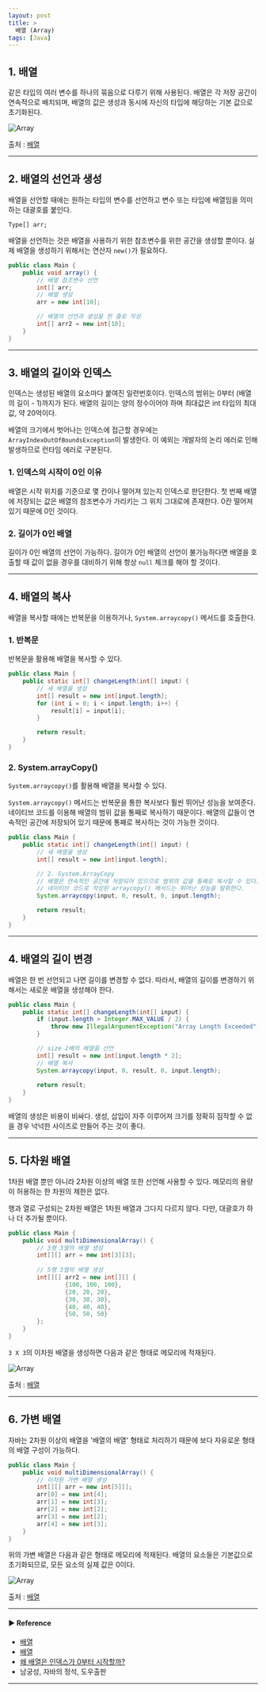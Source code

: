 ```yaml
---
layout: post
title: >
  배열 (Array)
tags: [Java]
---
```


## 1. 배열
같은 타입의 여러 변수를 하나의 묶음으로 다루기 위해 사용된다. 
배열은 각 저장 공간이 연속적으로 배치되며, 배열의 값은 생성과 동시에 자신의 타입에 해당하는 기본 값으로 초기화된다.

![Array](https://drive.google.com/uc?export=view&id=1MiH0umruSpHXW2425OLdaxP17Zlz8qn_ )

출처 : [배열](https://kwonsoonwoo.github.io/java/2019/03/19/배열.html)

---
## 2. 배열의 선언과 생성
배열을 선언할 때에는 원하는 타입의 변수를 선언하고 변수 또는 타입에 배열임을 의미하는 대괄호를 붙인다.
```text
Type[] arr;
```

배열을 선언하는 것은 배열을 사용하기 위한 참조변수를 위한 공간을 생성할 뿐이다. 실제 배열을 생성하기 위해서는 연산자 `new()`가 필요하다.

```java
public class Main {
    public void array() {
        // 배열 참조변수 선언
        int[] arr;
        // 배열 생성
        arr = new int[10];

        // 배열의 선언과 생성을 한 줄로 작성
        int[] arr2 = new int[10];
    }
}
```

---
## 3. 배열의 길이와 인덱스
인덱스는 생성된 배열의 요소마다 붙여진 일련번호이다. 인덱스의 범위는 0부터 (배열의 길이 - 1)까지가 된다.
배열의 길이는 양의 정수이어야 하며 최대값은 int 타입의 최대값, 약 20억이다.

배열의 크기에서 벗어나는 인덱스에 접근할 경우에는 `ArrayIndexOutOfBoundsException`이 발생한다. 
이 예외는 개발자의 논리 에러로 인해 발생하므로 런타임 에러로 구분된다.

### 1. 인덱스의 시작이 0인 이유
배열은 시작 위치를 기준으로 몇 칸이나 떨어져 있는지 인덱스로 판단한다.
첫 번째 배열에 저장되는 값은 배열의 참조변수가 가리키는 그 위치 그대로에 존재한다. 0칸 떨어져 있기 때문에 0인 것이다.

### 2. 길이가 0인 배열
길이가 0인 배열의 선언이 가능하다. 길이가 0인 배열의 선언이 불가능하다면 배열을 호출할 때 값이 없을 경우를 대비하기 위해 항상 `null` 체크를 해야 할 것이다.

---
## 4. 배열의 복사
배열을 복사할 때에는 반복문을 이용하거나, `System.arraycopy()` 메서드를 호출한다.

### 1. 반복문
반복문을 활용해 배열을 복사할 수 있다.

```java
public class Main {
    public static int[] changeLength(int[] input) {
        // 새 배열을 생성
        int[] result = new int[input.length];
        for (int i = 0; i < input.length; i++) {
            result[i] = input[i];
        }

        return result;
    }
}
```

### 2. System.arrayCopy()
`System.arraycopy()`를 활용해 배열을 복사할 수 있다.

`System.arraycopy()` 메서드는 반복문을 통한 복사보다 훨씬 뛰어난 성능을 보여준다. 네이티브 코드를 이용해 배열의 범위 값을 통째로 복사하기 때문이다. 
배열의 값들이 연속적인 공간에 저장되어 있기 때문에 통째로 복사하는 것이 가능한 것이다.

```java
public class Main {
    public static int[] changeLength(int[] input) {
        // 새 배열을 생성
        int[] result = new int[input.length];

        // 2. System.ArrayCopy
        // 배열은 연속적인 공간에 저장되어 있으므로 범위의 값을 통째로 복사할 수 있다.
        // 네이티브 코드로 작성된 arraycopy() 메서드는 뛰어난 성능을 발휘한다.
        System.arraycopy(input, 0, result, 0, input.length);

        return result;
    }
}
```

---
## 4. 배열의 길이 변경
배열은 한 번 선언되고 나면 길이를 변경할 수 없다. 따라서, 배열의 길이를 변경하기 위해서는 새로운 배열을 생성해야 한다.

```java
public class Main {
    public static int[] changeLength(int[] input) {
        if (input.length > Integer.MAX_VALUE / 2) {
            throw new IllegalArgumentException("Array Length Exceeded");
        }

        // size 2배의 배열을 선언
        int[] result = new int[input.length * 2];
        // 배열 복사
        System.arraycopy(input, 0, result, 0, input.length);
        
        return result;
    }
}
```

배열의 생성은 비용이 비싸다. 생성, 삽입이 자주 이루어져 크기를 정확히 짐작할 수 없을 경우 넉넉한 사이즈로 만들어 주는 것이 좋다.

---
## 5. 다차원 배열
1차원 배열 뿐만 아니라 2차원 이상의 배열 또한 선언해 사용할 수 있다. 메모리의 용량이 허용하는 한 차원의 제한은 없다.

행과 열로 구성되는 2차원 배열은 1차원 배열과 그다지 다르지 않다. 다만, 대괄호가 하나 더 추가될 뿐이다.

```java
public class Main {
    public void multiDimensionalArray() {
        // 3행 3열의 배열 생성
        int[][] arr = new int[3][3];
    
        // 5행 3열의 배열 생성
        int[][] arr2 = new int[][] {
                {100, 100, 100},
                {20, 20, 20},
                {30, 30, 30},
                {40, 40, 40},
                {50, 50, 50}
        };
    }
}
```

`3 X 3`의 이차원 배열을 생성하면 다음과 같은 형태로 메모리에 적재된다.

![Array](https://drive.google.com/uc?export=view&id=1DjJYeVkUruLJD32e3ife_YTKhzGxHp-H )

출처 : [배열](https://hongchangsub.com/javabasic9/)

---
## 6. 가변 배열
자바는 2차원 이상의 배열을 '배열의 배열' 형태로 처리하기 때문에 보다 자유로운 형태의 배열 구성이 가능하다.

```java
public class Main {
    public void multiDimensionalArray() {
        // 이차원 가변 배열 생성
        int[][] arr = new int[5][];
        arr[0] = new int[4];
        arr[1] = new int[3];
        arr[2] = new int[2];
        arr[3] = new int[2];
        arr[4] = new int[3];
    }
}
```

위의 가변 배열은 다음과 같은 형태로 메모리에 적재된다. 배열의 요소들은 기본값으로 초기화되므로, 모든 요소의 실제 값은 0이다.

![Array](https://drive.google.com/uc?export=view&id=1iN_zM1Qx3sfu6FYpQepIWZrRiUOw8QMc )

출처 : [배열](https://hongchangsub.com/javabasic9/)

---
#### ▶ Reference
- [배열](https://hongchangsub.com/javabasic9/)
- [배열](https://kwonsoonwoo.github.io/java/2019/03/19/배열.html)
- [왜 배열은 인덱스가 0부터 시작할까?](https://get6.github.io/others/2020/why-index-start-zero/)
- 남궁성, 자바의 정석, 도우출판

---